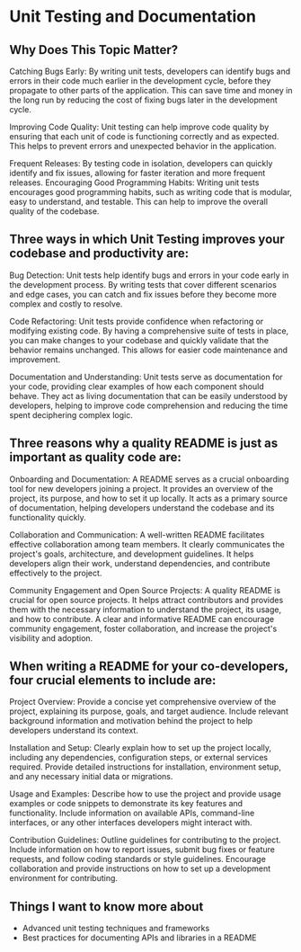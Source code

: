 # Unit Testing and Documentation

## Why Does This Topic Matter?
Catching Bugs Early: By writing unit tests, developers can identify bugs and errors in their code much earlier in the development cycle, before they propagate to other parts of the application. This can save time and money in the long run by reducing the cost of fixing bugs later in the development cycle.

Improving Code Quality: Unit testing can help improve code quality by ensuring that each unit of code is functioning correctly and as expected. This helps to prevent errors and unexpected behavior in the application.

Frequent Releases: By testing code in isolation, developers can quickly identify and fix issues, allowing for faster iteration and more frequent releases.
Encouraging Good Programming Habits: Writing unit tests encourages good programming habits, such as writing code that is modular, easy to understand, and testable. This can help to improve the overall quality of the codebase.

## Three ways in which Unit Testing improves your codebase and productivity are:


Bug Detection: Unit tests help identify bugs and errors in your code early in the development process. By writing tests that cover different scenarios and edge cases, you can catch and fix issues before they become more complex and costly to resolve.

Code Refactoring: Unit tests provide confidence when refactoring or modifying existing code. By having a comprehensive suite of tests in place, you can make changes to your codebase and quickly validate that the behavior remains unchanged. This allows for easier code maintenance and improvement.

Documentation and Understanding: Unit tests serve as documentation for your code, providing clear examples of how each component should behave. They act as living documentation that can be easily understood by developers, helping to improve code comprehension and reducing the time spent deciphering complex logic.

## Three reasons why a quality README is just as important as quality code are:


Onboarding and Documentation: A README serves as a crucial onboarding tool for new developers joining a project. It provides an overview of the project, its purpose, and how to set it up locally. It acts as a primary source of documentation, helping developers understand the codebase and its functionality quickly.

Collaboration and Communication: A well-written README facilitates effective collaboration among team members. It clearly communicates the project's goals, architecture, and development guidelines. It helps developers align their work, understand dependencies, and contribute effectively to the project.

Community Engagement and Open Source Projects: A quality README is crucial for open source projects. It helps attract contributors and provides them with the necessary information to understand the project, its usage, and how to contribute. A clear and informative README can encourage community engagement, foster collaboration, and increase the project's visibility and adoption.

## When writing a README for your co-developers, four crucial elements to include are:


Project Overview: Provide a concise yet comprehensive overview of the project, explaining its purpose, goals, and target audience. Include relevant background information and motivation behind the project to help developers understand its context.

Installation and Setup: Clearly explain how to set up the project locally, including any dependencies, configuration steps, or external services required. Provide detailed instructions for installation, environment setup, and any necessary initial data or migrations.

Usage and Examples: Describe how to use the project and provide usage examples or code snippets to demonstrate its key features and functionality. Include information on available APIs, command-line interfaces, or any other interfaces developers might interact with.

Contribution Guidelines: Outline guidelines for contributing to the project. Include information on how to report issues, submit bug fixes or feature requests, and follow coding standards or style guidelines. Encourage collaboration and provide instructions on how to set up a development environment for contributing.

## Things I want to know more about
- Advanced unit testing techniques and frameworks
- Best practices for documenting APIs and libraries in a README
